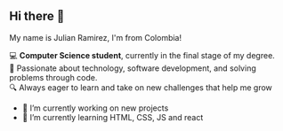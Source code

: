 ## Hi there 👋
My name is Julian Ramirez, I'm from Colombia!

💻 **Computer Science student**, currently in the final stage of my degree.  
🚀 Passionate about technology, software development, and solving problems through code.  
🔍 Always eager to learn and take on new challenges that help me grow

- 🔭 I’m currently working on new projects
- 🌱 I’m currently learning HTML, CSS, JS and react

<!--
**slader1144/slader1144** is a ✨ _special_ ✨ repository because its `README.md` (this file) appears on your GitHub profile.

Here are some ideas to get you started:

- 🔭 I’m currently working on ...
- 🌱 I’m currently learning ...
- 👯 I’m looking to collaborate on ...
- 🤔 I’m looking for help with ...
- 💬 Ask me about ...
- 📫 How to reach me: ...
- 😄 Pronouns: ...
- ⚡ Fun fact: ...
-->
